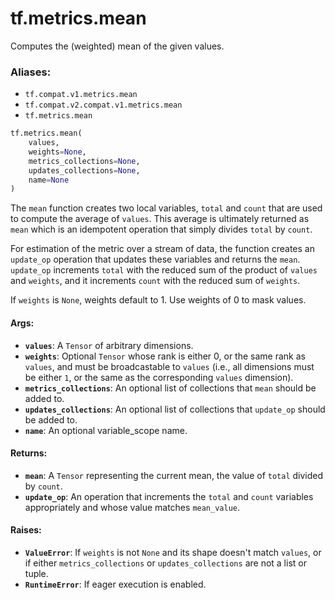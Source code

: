 <div itemscope itemtype="http://developers.google.com/ReferenceObject">
<meta itemprop="name" content="tf.metrics.mean" />
<meta itemprop="path" content="Stable" />
</div>

# tf.metrics.mean

Computes the (weighted) mean of the given values.

### Aliases:

* `tf.compat.v1.metrics.mean`
* `tf.compat.v2.compat.v1.metrics.mean`
* `tf.metrics.mean`

``` python
tf.metrics.mean(
    values,
    weights=None,
    metrics_collections=None,
    updates_collections=None,
    name=None
)
```

<!-- Placeholder for "Used in" -->

The `mean` function creates two local variables, `total` and `count`
that are used to compute the average of `values`. This average is ultimately
returned as `mean` which is an idempotent operation that simply divides
`total` by `count`.

For estimation of the metric over a stream of data, the function creates an
`update_op` operation that updates these variables and returns the `mean`.
`update_op` increments `total` with the reduced sum of the product of `values`
and `weights`, and it increments `count` with the reduced sum of `weights`.

If `weights` is `None`, weights default to 1. Use weights of 0 to mask values.

#### Args:


* <b>`values`</b>: A `Tensor` of arbitrary dimensions.
* <b>`weights`</b>: Optional `Tensor` whose rank is either 0, or the same rank as
  `values`, and must be broadcastable to `values` (i.e., all dimensions must
  be either `1`, or the same as the corresponding `values` dimension).
* <b>`metrics_collections`</b>: An optional list of collections that `mean`
  should be added to.
* <b>`updates_collections`</b>: An optional list of collections that `update_op`
  should be added to.
* <b>`name`</b>: An optional variable_scope name.


#### Returns:


* <b>`mean`</b>: A `Tensor` representing the current mean, the value of `total` divided
  by `count`.
* <b>`update_op`</b>: An operation that increments the `total` and `count` variables
  appropriately and whose value matches `mean_value`.


#### Raises:


* <b>`ValueError`</b>: If `weights` is not `None` and its shape doesn't match `values`,
  or if either `metrics_collections` or `updates_collections` are not a list
  or tuple.
* <b>`RuntimeError`</b>: If eager execution is enabled.